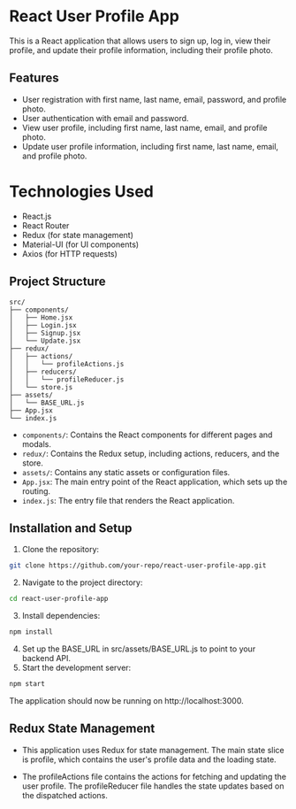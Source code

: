 # React User Profile App
This is a React application that allows users to sign up, log in, view their profile, and update their profile information, including their profile photo.

## Features

- User registration with first name, last name, email, password, and profile photo.
- User authentication with email and password.
- View user profile, including first name, last name, email, and profile photo.
- Update user profile information, including first name, last name, email, and profile photo.

# Technologies Used

- React.js
- React Router
- Redux (for state management)
- Material-UI (for UI components)
- Axios (for HTTP requests)


## Project Structure

```
src/
├── components/
│   ├── Home.jsx
│   ├── Login.jsx
│   ├── Signup.jsx
│   └── Update.jsx
├── redux/
│   ├── actions/
│   │   └── profileActions.js
│   ├── reducers/
│   │   └── profileReducer.js
│   └── store.js
├── assets/
│   └── BASE_URL.js
├── App.jsx
└── index.js
```

- `components/`: Contains the React components for different pages and modals.
- `redux/`: Contains the Redux setup, including actions, reducers, and the store.
- `assets/`: Contains any static assets or configuration files.
- `App.jsx`: The main entry point of the React application, which sets up the routing.
- `index.js`: The entry file that renders the React application.

## Installation and Setup

1. Clone the repository:

```bash
git clone https://github.com/your-repo/react-user-profile-app.git
```

2. Navigate to the project directory:

```bash
cd react-user-profile-app
```
3. Install dependencies:

```bash 
npm install
```
4. Set up the BASE_URL in src/assets/BASE_URL.js to point to your backend API.
5. Start the development server:

```bash 
npm start
```
The application should now be running on http://localhost:3000.

## Redux State Management
- This application uses Redux for state management. The main state slice is profile, which contains the user's profile data and the loading state.

- The profileActions file contains the actions for fetching and updating the user profile. The profileReducer file handles the state updates based on the dispatched actions.